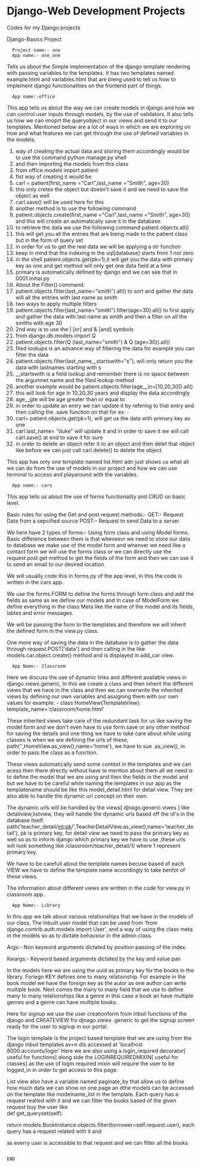 # Django-Web Development Projects

Codes for my Django projects 

Django-Basics Project

      Project name:- one
      App name:- one_one
      
Tells us about the Simple implementation of the django template rendering with passing variables to the templates.
It has two templates named example.html and variables.html that are bieng used to tell us how to implement django functionalities on the frontend  part of things.

      App name:-office
      
 This app tells us about the way we can create models in django and how we can control user inputs through models, by the use of validators.
 It also tells us how we can imoprt the queryobject in our views and send it to our templates.
 Mentioned below are a lot of ways in which we are exploring on how and what features we can get through the use of defined variables in the models.
 
1. way of creating the actual data and storing them accordingly would be to use the command python manage.py shell 
2. and then importing the models from this class
3. from office.models import patient
4. fist way of creating it would be 
5. carl = patient(first_name ="Carl",last_name ="Smith", age=30)
6. this only cretes the object but doesn't save it and we need to save the object as well
7. carl.save() will be used here for this 
8. another method is to use the following command
9. patient.objects.create(first_name ="Carl",last_name ="Smith", age=30) and this will create an automatically save it in the database.
10. to retrieve the data we use the following command patient.objects.all()
11. this will get you all the entries that are bieng made to the patient class but in the form of query set
12. in order for us to get the real data we will be applying a str function
13. keep in mind that the indexing in the sql[database] starts from 1 not zero 
14. in the shell patient.objects.get(pk=1),it will get you the data with primary key as one and get method will only get one data field at a time
15. primary is automatically defined by django and we can see that in 0001.initial.py
16. About the Filter() command.
17. patient.objects.filter(last_name="smith").all() to sort and gather the data will all the entries with last name as smith
18. two ways to apply multiple filters 
19. patient.objects.filter(last_name="smith").filter(age=30).all() to first apply and gather the data with last name as smith and then a filter on all the smiths with age 30
20. 2nd way is to use the | [or] and & [and] symbols 
21. from django.db.models import Q
22. patient.objects.filter(Q (last_name="smith") & Q (age=30)).all()
23. filed lookups is an advance way of filtering the data for example you can filter the data 
24. patient.objects.filter(last_name__startswith="s"), will only return you the data with lastnames starting with s 
25. __startswith is a field lookup and remember there is no space between the argumnet name and the filed lookup method 
26. another example would be patient.objects.filter(age__in=[10,20,30]).all()
27. this will look for age in 10,20,30 years and display the data accordingly 
28. age__gte will be age greater than or equal to  
29. in order to update an entry we can update it by refering to that entry and then calling the .save function on that for ex: -
30. carl= patient.objects.get(pk=1), will get us the data with primary key as one 
31. carl.last_name= "duke" will update it and in order to save it we will call carl.save() at end to save it for sure 
32. in order to delete an object refer it to an object and then delet that object like before we can just call carl.delete() to delete the object.

This app has only one template named list.html adn just shows us what all we can do from the use of models in our project and how we can use terminal to access and playaround with the variables.

      App name:- cars
This app tells us about the use of forms functionality and CRUD on basic level.

Basic rules for using the Get and post request methods:-
GET:- Request Data from a sepcified source 
POST:- Request to send Data to a server.

We here have 2 types of forms:- 
Using form class and using Model forms.
Basic difference between them is that wheveevr we need to store our data to database we make use of the model form and whenver we need like a contact form we will use the forms class or we can directly use the request.post.get method to get the fields of the form and then we can use it to send an email to our desired location.

We will usually code this in forms.py of the app level, in this the code is written in the cars app.

We use the forms.FORM to define the forms through form class and add the fields as same as we define our models and In case of ModelForm we define everything in the class Meta like the name of the model and its fields, lables and error messages.

We will be passing the form to the templates and therefore we will inherit the defined form in the view.py class.

One more way of saving the data in the database is to gather the data through request.POST['data'] and then calling in the like models.car.object.create() method and is displayed in add_car view.
      
      App Name:- Classroom
Here we discuss the use of dynamic links and different available views in django.views.generic, In this we create a class and then inherit the different views that we have in the class and then we can overwrite the inherited views by defining our own variables and assigning them with our own values for example: - 
class HomeView(TemplateView):
    template_name='classroom/home.html'

These inherited views take care of the redundant task for us like saving the model form and we don't even have to use form.save or any other method for saving the details and one thing we have to take care about while using classes is when we are defining the urls of these,      path('',HomeView.as_view(),name='home'), we have to sue .as_view(), in order to pass the class as a function.

These views automatically send some context in the templates and we can acess then there directly without have to mention about them all we need is to define the model that we are using and then the fields in the model and but we have to be careful while naming the templates in our app as the templatename should be like this model_detail.html for detail view. They are also able to handle the dynamic url concept on their own.

The dynamic urls will be handled by the views[ djnago.generic.viwes ] like detailview,listview, they will handle the dynamic urls based off the id's in the database itself.
path('teacher_detail/<int:pk>/',TeacherDetailView.as_view(),name='teacher_detail'),  pk is primary key, for detail view we need to pass the primary key as well so as to inform django which primary key we have to use ,these urls will look something like /classroom/teacher_detail/1/ where 1 represent primary key.

We have to be carefull about the template names becuse based of each VIEW we have to define the template name accordingly to take benfot of these views. 

The information about different views are written in the code for view.py in classroom app.

      App Name:- Library
      
In this app we talk about various relationships that we have in the models of our class, The Inbuilt user model that can  be used from 'from django.contrib.auth.models import User', and a way of using the class meta in the models so as to dictate behaviour in the admin class.

Args:- Non keyword arguments dictated by position passing of the index.

Kwargs:- Keyword based arguments dictated by the key and value pair 

In the models here we are using the uuid as primary key for the books in the library.
Foriegn KEY defines one to many relationship. For example in the book model we have the foreign key as the autor as one author can write multiple book.
Next comes the many to many field that we use to define many to many relationships like a genre in thsi case a book an have multiple genres and a genre can have multiple books.

Here for signup we use the user creationform from inbuil functions of the django and CREATEVIEW fro djnago.views .generic to get the signup screen ready for the user to signup in our portal.

The login template is the project based template that we are using from the django inbuil templates av=n dis accessed at 'localhost 8000:accounts/login'
Here we are also using a login_required decorator[ useful for functions] along side the LOGINREQUIREDMIXIN[ useful for classes] as the use of login required mixin will require the user to be logged_in in order to get access to this page.

List view also have a variable named paginate_by that allow us to define how much data we can show on one page an dthe models can be accessed on the template like modelname_list in the template.
 Each query has a request realted with it and we can filter the books based of the given request buy the user like    
 def get_queryset(self):
 
 return models.BookInstance.objects.filter(borrower=self.request.user), each query has a request related with it and 
        
 as everry user is accessible to that request and we can filter all the books 
 
                                                                              END
 <!---------------------------------------------------------------END----------------------------------------END--------------------------------------------------->













 


